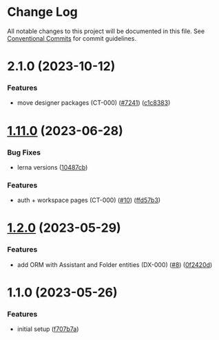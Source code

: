 # Change Log

All notable changes to this project will be documented in this file.
See [Conventional Commits](https://conventionalcommits.org) for commit guidelines.

# 2.1.0 (2023-10-12)

### Features

* move designer packages (CT-000) ([#7241](https://github.com/voiceflow/creator-app/issues/7241)) ([c1c8383](https://github.com/voiceflow/creator-app/commit/c1c838399169f2e5a8163d9d5d01d377c3a86264))

# [1.11.0](https://github.com/voiceflow/frontend/compare/@voiceflow-meta/eslint-config@1.2.0...@voiceflow-meta/eslint-config@1.11.0) (2023-06-28)

### Bug Fixes

* lerna versions ([10487cb](https://github.com/voiceflow/frontend/commit/10487cb152375530112422220996c1b879d84684))

### Features

* auth + workspace pages (CT-000) ([#10](https://github.com/voiceflow/frontend/issues/10)) ([ffd57b3](https://github.com/voiceflow/frontend/commit/ffd57b321a0aa4c06a503126e3f85429cbdf7268))

# [1.2.0](https://github.com/voiceflow/frontend/compare/@voiceflow-meta/eslint-config@1.1.0...@voiceflow-meta/eslint-config@1.2.0) (2023-05-29)

### Features

* add ORM with Assistant and Folder entities (DX-000) ([#8](https://github.com/voiceflow/frontend/issues/8)) ([0f2420d](https://github.com/voiceflow/frontend/commit/0f2420d45dcf6275555f4973e9f934a2374b0ef4))

# 1.1.0 (2023-05-26)

### Features

* initial setup ([f707b7a](https://github.com/voiceflow/frontend/commit/f707b7a1e4dd1e3856248638e196f3b0286b8c4b))
